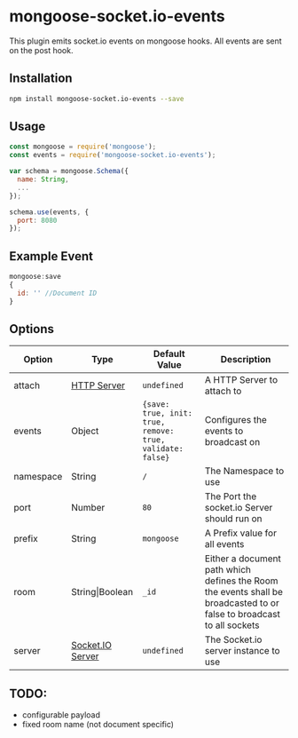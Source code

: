 # mongoose-socket.io-events

This plugin emits socket.io events on mongoose hooks.
All events are sent on the post hook.

## Installation
```bash
npm install mongoose-socket.io-events --save
```

## Usage
```javascript
const mongoose = require('mongoose');
const events = require('mongoose-socket.io-events');

var schema = mongoose.Schema({
  name: String,
  ...
});

schema.use(events, {
  port: 8080
});
```

## Example Event
```javascript
mongoose:save
{
  id: '' //Document ID
}
```

## Options
| Option    | Type            | Default Value                                           | Description   |
|-----------|-----------------|---------------------------------------------------------|---------------|
| attach    | [HTTP Server](https://nodejs.org/api/http.html#http_class_http_server) | `undefined` | A HTTP Server to attach to |
| events    | Object          | `{save: true, init: true, remove: true, validate: false}` | Configures the events to broadcast on |
| namespace | String          | `/` | The Namespace to use |
| port      | Number          | `80` | The Port the socket.io Server should run on |
| prefix    | String          | `mongoose` | A Prefix value for all events |
| room      | String\|Boolean | `_id` | Either a document path which defines the Room the events shall be broadcasted to or false to broadcast to all sockets |
| server    | [Socket.IO Server](http://socket.io/docs/server-api/#server) | `undefined` | The Socket.io server instance to use |

## TODO:
 * configurable payload
 * fixed room name (not document specific)
